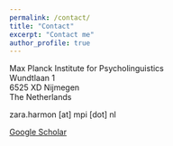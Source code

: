 ```yaml
---
permalink: /contact/
title: "Contact"
excerpt: "Contact me"
author_profile: true
---
```


Max Planck Institute for Psycholinguistics\
Wundtlaan 1\
6525 XD Nijmegen\
The Netherlands

zara.harmon [at] mpi [dot] nl

[Google Scholar](https://scholar.google.com/citations?user=k9OkYpwAAAAJ&hl=en&oi=ao)
